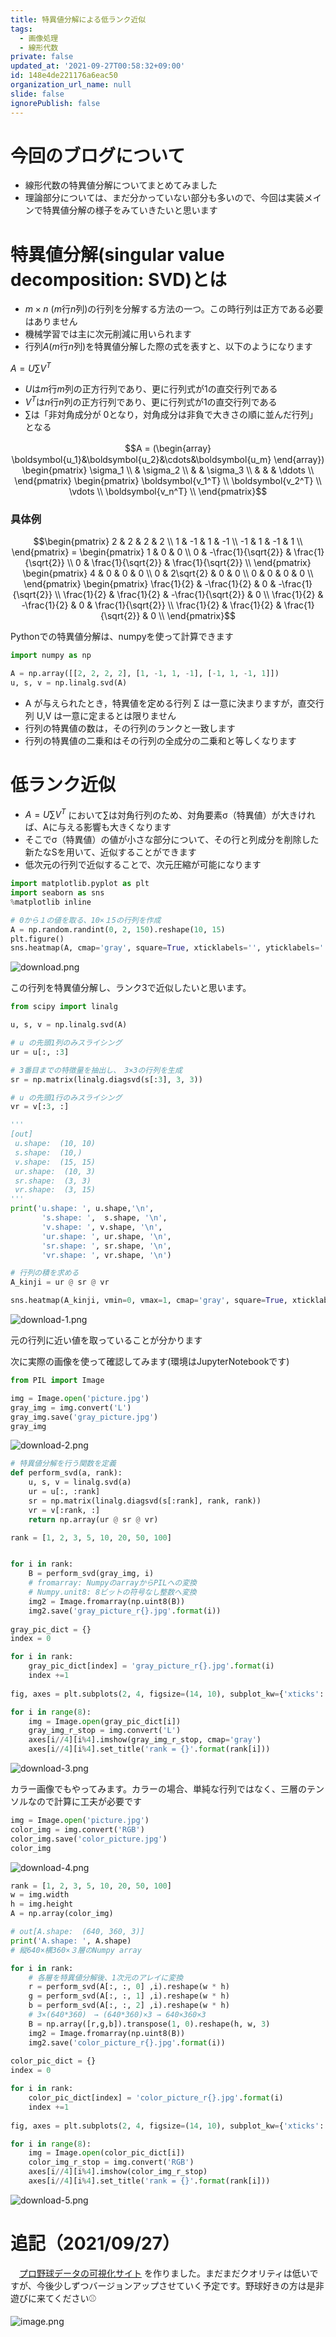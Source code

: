 ```yaml
---
title: 特異値分解による低ランク近似
tags:
  - 画像処理
  - 線形代数
private: false
updated_at: '2021-09-27T00:58:32+09:00'
id: 148e4de221176a6eac50
organization_url_name: null
slide: false
ignorePublish: false
---
```

# 今回のブログについて
- 線形代数の特異値分解についてまとめてみました
- 理論部分については、まだ分かっていない部分も多いので、今回は実装メインで特異値分解の様子をみていきたいと思います

# 特異値分解(singular value decomposition: SVD)とは
- $m×n$ ($m$行$n$列)の行列を分解する方法の一つ。この時行列は正方である必要はありません
- 機械学習では主に次元削減に用いられます
- 行列$A$($m$行$n$列)を特異値分解した際の式を表すと、以下のようになります

$A = U\sum{V^T}$

- $U$は$m$行$m$列の正方行列であり、更に行列式が1の直交行列である
- $V^T$は$n$行$n$列の正方行列であり、更に行列式が1の直交行列である
- $\sum$は「非対角成分が 0となり，対角成分は非負で大きさの順に並んだ行列」となる

```math
A = (\begin{array}　\boldsymbol{u_1}&\boldsymbol{u_2}&\cdots&\boldsymbol{u_m} \end{array}) \begin{pmatrix}
\sigma_1  \\
              & \sigma_2 \\
              &               & \sigma_3 \\
             &                &          & \ddots \\
\end{pmatrix}
\begin{pmatrix}
\boldsymbol{v_1^T} \\
\boldsymbol{v_2^T} \\
\vdots \\
\boldsymbol{v_n^T} \\
\end{pmatrix}
```
### 具体例
```math
\begin{pmatrix}
2 & 2 & 2 & 2 \\
1 & -1 & 1 & -1 \\
-1 & 1 & -1 & 1 \\
\end{pmatrix} = \begin{pmatrix}
1 & 0 & 0 \\
0 & -\frac{1}{\sqrt{2}} & \frac{1}{\sqrt{2}} \\
0 & \frac{1}{\sqrt{2}} & \frac{1}{\sqrt{2}}  \\
\end{pmatrix}
\begin{pmatrix}
4 & 0 & 0 & 0 \\
0 & 2\sqrt{2} & 0 & 0 \\
0 & 0 & 0 & 0 \\
\end{pmatrix}
\begin{pmatrix}
\frac{1}{2} & -\frac{1}{2} & 0 & -\frac{1}{\sqrt{2}} \\
\frac{1}{2} & \frac{1}{2} & -\frac{1}{\sqrt{2}} & 0 \\
\frac{1}{2} & -\frac{1}{2} & 0 & \frac{1}{\sqrt{2}} \\
\frac{1}{2} & \frac{1}{2} & \frac{1}{\sqrt{2}} & 0 \\
\end{pmatrix}
```

Pythonでの特異値分解は、numpyを使って計算できます

```python
import numpy as np

A = np.array([[2, 2, 2, 2], [1, -1, 1, -1], [-1, 1, -1, 1]])
u, s, v = np.linalg.svd(A)
```

- A が与えられたとき，特異値を定める行列 Σ は一意に決まりますが，直交行列 U,V は一意に定まるとは限りません
- 行列の特異値の数は，その行列のランクと一致します
- 行列の特異値の二乗和はその行列の全成分の二乗和と等しくなります

# 低ランク近似
- $A=U\sum{}V^T$ において$\sum$は対角行列のため、対角要素σ（特異値）が大きければ、Aに与える影響も大きくなります
- そこでσ（特異値）の値が小さな部分について、その行と列成分を削除した新たなSを用いて、近似することができます
- 低次元の行列で近似することで、次元圧縮が可能になります

```python
import matplotlib.pyplot as plt
import seaborn as sns
%matplotlib inline

# 0から１の値を取る、10×１5の行列を作成
A = np.random.randint(0, 2, 150).reshape(10, 15)
plt.figure()
sns.heatmap(A, cmap='gray', square=True, xticklabels='', yticklabels='');
```
![download.png](https://qiita-image-store.s3.ap-northeast-1.amazonaws.com/0/323251/01a0e382-e940-10f1-f9fa-cf94826f427f.png)

この行列を特異値分解し、ランク3で近似したいと思います。

```python
from scipy import linalg

u, s, v = np.linalg.svd(A)

# u の先頭1列のみスライシング
ur = u[:, :3]

# 3番目までの特徴量を抽出し、　3×3の行列を生成
sr = np.matrix(linalg.diagsvd(s[:3], 3, 3))

# u の先頭1行のみスライシング
vr = v[:3, :]

'''
[out]
 u.shape:  (10, 10) 
 s.shape:  (10,) 
 v.shape:  (15, 15) 
 ur.shape:  (10, 3) 
 sr.shape:  (3, 3) 
 vr.shape:  (3, 15) 
'''
print('u.shape: ', u.shape,'\n',
       's.shape: ',  s.shape, '\n',
       'v.shape: ', v.shape, '\n',
       'ur.shape: ', ur.shape, '\n',
       'sr.shape: ', sr.shape, '\n',
       'vr.shape: ', vr.shape, '\n')

# 行列の積を求める
A_kinji = ur @ sr @ vr

sns.heatmap(A_kinji, vmin=0, vmax=1, cmap='gray', square=True, xticklabels='', yticklabels='');
```

![download-1.png](https://qiita-image-store.s3.ap-northeast-1.amazonaws.com/0/323251/1e860871-46d6-026d-39ad-08baa52ed091.png)

元の行列に近い値を取っていることが分かります

次に実際の画像を使って確認してみます(環境はJupyterNotebookです)

```python
from PIL import Image

img = Image.open('picture.jpg')
gray_img = img.convert('L')
gray_img.save('gray_picture.jpg')
gray_img
```

![download-2.png](https://qiita-image-store.s3.ap-northeast-1.amazonaws.com/0/323251/e55f92d4-e4de-8b53-95c5-ef92c2b859f3.png)

```python
# 特異値分解を行う関数を定義
def perform_svd(a, rank):
    u, s, v = linalg.svd(a)
    ur = u[:, :rank]
    sr = np.matrix(linalg.diagsvd(s[:rank], rank, rank))
    vr = v[:rank, :]
    return np.array(ur @ sr @ vr)

rank = [1, 2, 3, 5, 10, 20, 50, 100]


for i in rank:
    B = perform_svd(gray_img, i)
    # fromarray: NumpyのarrayからPILへの変換
    # Numpy.unit8: 8ビットの符号なし整数へ変換
    img2 = Image.fromarray(np.uint8(B))
    img2.save('gray_picture_r{}.jpg'.format(i))
    
gray_pic_dict = {}
index = 0

for i in rank:
    gray_pic_dict[index] = 'gray_picture_r{}.jpg'.format(i)
    index +=1
    
fig, axes = plt.subplots(2, 4, figsize=(14, 10), subplot_kw={'xticks': (), 'yticks': ()})

for i in range(8):
    img = Image.open(gray_pic_dict[i])
    gray_img_r_stop = img.convert('L')
    axes[i//4][i%4].imshow(gray_img_r_stop, cmap='gray')
    axes[i//4][i%4].set_title('rank = {}'.format(rank[i]))
```
![download-3.png](https://qiita-image-store.s3.ap-northeast-1.amazonaws.com/0/323251/13ba1003-0ac4-9396-0fbd-7bbeca12f354.png)

カラー画像でもやってみます。カラーの場合、単純な行列ではなく、三層のテンソルなので計算に工夫が必要です

```python
img = Image.open('picture.jpg')
color_img = img.convert('RGB')
color_img.save('color_picture.jpg')
color_img
```

![download-4.png](https://qiita-image-store.s3.ap-northeast-1.amazonaws.com/0/323251/8210229c-c91b-887d-5ae6-a5bfd2744d18.png)

```python
rank = [1, 2, 3, 5, 10, 20, 50, 100]
w = img.width
h = img.height
A = np.array(color_img)

# out[A.shape:  (640, 360, 3)]
print('A.shape: ', A.shape)
# 縦640×横360×３層のNumpy array

for i in rank:
    # 各層を特異値分解後、1次元のアレイに変換
    r = perform_svd(A[:, :, 0] ,i).reshape(w * h)
    g = perform_svd(A[:, :, 1] ,i).reshape(w * h)
    b = perform_svd(A[:, :, 2] ,i).reshape(w * h)
    # 3×(640*360)　→ (640*360)×3 → 640×360×3
    B = np.array([r,g,b]).transpose(1, 0).reshape(h, w, 3)
    img2 = Image.fromarray(np.uint8(B))
    img2.save('color_picture_r{}.jpg'.format(i))
    
color_pic_dict = {}
index = 0

for i in rank:
    color_pic_dict[index] = 'color_picture_r{}.jpg'.format(i)
    index +=1
    
fig, axes = plt.subplots(2, 4, figsize=(14, 10), subplot_kw={'xticks': (), 'yticks': ()})

for i in range(8):
    img = Image.open(color_pic_dict[i])
    color_img_r_stop = img.convert('RGB')
    axes[i//4][i%4].imshow(color_img_r_stop)
    axes[i//4][i%4].set_title('rank = {}'.format(rank[i]))
```

![download-5.png](https://qiita-image-store.s3.ap-northeast-1.amazonaws.com/0/323251/85bd694b-8ae4-9bff-179c-fab8390c6e57.png)

# 追記（2021/09/27）
　[プロ野球データの可視化サイト](https://npb-visualization.com) を作りました。まだまだクオリティは低いですが、今後少しずつバージョンアップさせていく予定です。野球好きの方は是非遊びに来てください⚾️

![image.png](https://qiita-image-store.s3.ap-northeast-1.amazonaws.com/0/323251/ee131f5d-4ddd-8ecc-efa3-91ca5e483a02.png)

